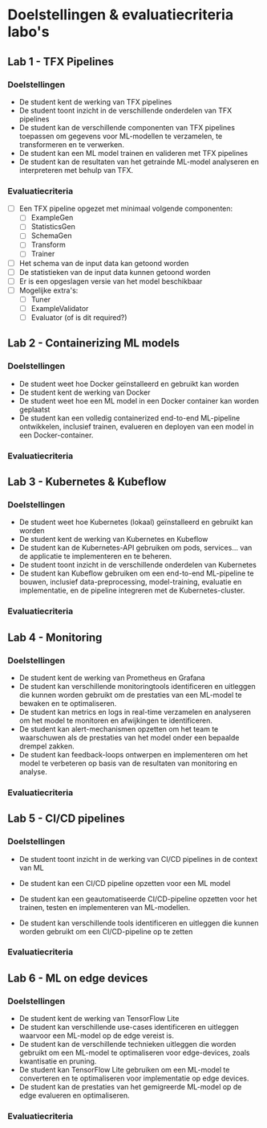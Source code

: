 # Doelstellingen & evaluatiecriteria labo's

## Lab 1 - TFX Pipelines

### Doelstellingen

- De student kent de werking van TFX pipelines
- De student toont inzicht in de verschillende onderdelen van TFX pipelines
- De student kan de verschillende componenten van TFX pipelines toepassen om gegevens voor ML-modellen
  te verzamelen, te transformeren en te verwerken.
- De student kan een ML model trainen en valideren met TFX pipelines
- De student kan de resultaten van het getrainde ML-model analyseren en interpreteren met behulp van
  TFX.

### Evaluatiecriteria

- [ ] Een TFX pipeline opgezet met minimaal volgende componenten:
  - [ ] ExampleGen
  - [ ] StatisticsGen
  - [ ] SchemaGen
  - [ ] Transform
  - [ ] Trainer
- [ ] Het schema van de input data kan getoond worden
- [ ] De statistieken van de input data kunnen getoond worden
- [ ] Er is een opgeslagen versie van het model beschikbaar
- [ ] Mogelijke extra's:
  - [ ] Tuner
  - [ ] ExampleValidator
  - [ ] Evaluator (of is dit required?)

## Lab 2 - Containerizing ML models

### Doelstellingen

- De student weet hoe Docker geïnstalleerd en gebruikt kan worden
- De student kent de werking van Docker
- De student weet hoe een ML model in een Docker container kan worden geplaatst
- De student kan een volledig containerized end-to-end ML-pipeline ontwikkelen, inclusief trainen,
  evalueren en deployen van een model in een Docker-container.

### Evaluatiecriteria

## Lab 3 - Kubernetes & Kubeflow

### Doelstellingen

- De student weet hoe Kubernetes (lokaal) geïnstalleerd en gebruikt kan worden
- De student kent de werking van Kubernetes en Kubeflow
- De student kan de Kubernetes-API gebruiken om pods, services... van de applicatie te implementeren
  en te beheren.
- De student toont inzicht in de verschillende onderdelen van Kubernetes
- De student kan Kubeflow gebruiken om een ​​end-to-end ML-pipeline te bouwen, inclusief
  data-preprocessing, model-training, evaluatie en implementatie, en de pipeline integreren met de Kubernetes-cluster.

### Evaluatiecriteria

## Lab 4 - Monitoring

### Doelstellingen

- De student kent de werking van Prometheus en Grafana
- De student kan verschillende monitoringtools identificeren en uitleggen die kunnen worden gebruikt
  om de prestaties van een ML-model te bewaken en te optimaliseren.
- De student kan metrics en logs in real-time verzamelen en analyseren om het model te monitoren en
  afwijkingen te identificeren.
- De student kan alert-mechanismen opzetten om het team te waarschuwen als de prestaties van het model
  onder een bepaalde drempel zakken.
- De student kan feedback-loops ontwerpen en implementeren om het model te verbeteren op basis van de
  resultaten van monitoring en analyse.

### Evaluatiecriteria

## Lab 5 - CI/CD pipelines

### Doelstellingen

- De student toont inzicht in de werking van CI/CD pipelines in de context van ML
- De student kan een CI/CD pipeline opzetten voor een ML model

- De student kan een geautomatiseerde CI/CD-pipeline opzetten voor het trainen, testen en
  implementeren van ML-modellen.
- De student kan verschillende tools identificeren en uitleggen die kunnen worden gebruikt om een
  CI/CD-pipeline op te zetten

### Evaluatiecriteria

## Lab 6 - ML on edge devices

### Doelstellingen

- De student kent de werking van TensorFlow Lite
- De student kan verschillende use-cases identificeren en uitleggen waarvoor een ML-model op de edge
  vereist is.
- De student kan de verschillende technieken uitleggen die worden gebruikt om een ML-model te optimaliseren
  voor edge-devices, zoals kwantisatie en pruning.
- De student kan TensorFlow Lite gebruiken om een ML-model te converteren en te optimaliseren voor implementatie
  op edge devices.
- De student kan de prestaties van het gemigreerde ML-model op de edge evalueren en optimaliseren.

### Evaluatiecriteria
